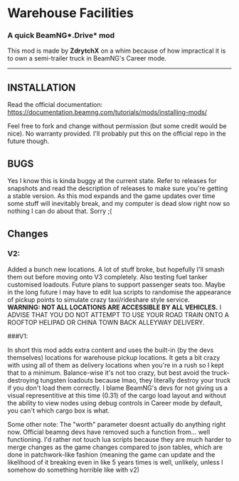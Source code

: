# Warehouse Facilities

### A quick BeamNG*.Drive* mod

This mod is made by **ZdrytchX** on a whim because of how impractical it is to own a semi-trailer truck in BeamNG's Career mode.
___

## INSTALLATION
Read the official documentation: https://documentation.beamng.com/tutorials/mods/installing-mods/

Feel free to fork and change without permission (but some credit would be nice). No warranty provided. I'll probably put this on the official repo in the future though.

## BUGS

Yes I know this is kinda buggy at the current state. Refer to releases for snapshots and read the description of releases to make sure you're getting a stable version. As this mod expands and the game updates over time some stuff will inevitably break, and my computer is dead slow right now so nothing I can do about that. Sorry ;(

## Changes

### V2:

Added a bunch new locations. A lot of stuff broke, but hopefully I'll smash them out before moving onto V3 completely. Also testing fuel tanker customised loadouts. Future plans to support passenger seats too. Maybe in the long future I may have to edit lua scripts to randomise the appearance of pickup points to simulate crazy taxi/rideshare style service.    
**WARNING: NOT ALL LOCATIONS ARE ACCESSIBLE BY ALL VEHICLES.** I ADVISE THAT YOU DO NOT ATTEMPT TO USE YOUR ROAD TRAIN ONTO A ROOFTOP HELIPAD OR CHINA TOWN BACK ALLEYWAY DELIVERY.

###V1:

In short this mod adds extra content and uses the built-in (by the devs themselves) locations for warehouse pickup locations.
It gets a bit crazy with using all of them as delivery locations when you're in a rush so I kept that to a minimum.
Balance-wise it's not too crazy, but best avoid the truck-destroying tungsten loadouts because lmao, they literally destroy your truck if you don't load them correctly.
I blame BeamNG's devs for not giving us a visual representitive at this time (0.31) of the cargo load layout and without the ability to view nodes using debug controls in Career mode by default, you can't which cargo box is what.

Some other note: The "worth" parameter doesnt actually do anything right now. Official beamng devs have removed such a function from... well functioning. I'd rather not touch lua scripts because they are much harder to merge changes as the game changes compared to json tables, which are done in patchwork-like fashion (meaning the game can update and the likelihood of it breaking even in like 5 years times is well, unlikely, unless I somehow do something horrible like with v2)